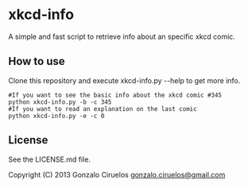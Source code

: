 xkcd-info
=========

A simple and fast script to retrieve info about an specific xkcd comic.


How to use
----------

Clone this repository and execute xkcd-info.py --help to get more info.

    #If you want to see the basic info about the xkcd comic #345
    python xkcd-info.py -b -c 345
    #If you want to read an explanation on the last comic
    python xkcd-info.py -e -c 0

License
-------

See the LICENSE.md file.

Copyright (C) 2013 Gonzalo Ciruelos <gonzalo.ciruelos@gmail.com>
